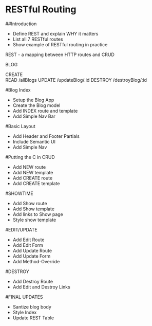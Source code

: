 # RESTful Routing


##Introduction
* Define REST and explain WHY it matters
* List all 7 RESTful routes
* Show example of RESTful routing in practice


REST - a mapping between HTTP routes and CRUD

BLOG


CREATE   
READ     /allBlogs
UPDATE   /updateBlog/:id
DESTROY  /destroyBlog/:id

#Blog Index
* Setup the Blog App
* Create the Blog model
* Add INDEX route and template
* Add Simple Nav Bar

#Basic Layout
* Add Header and Footer Partials
* Include Semantic UI
* Add Simple Nav

#Putting the C in CRUD
* Add NEW route
* Add NEW template
* Add CREATE route
* Add CREATE template


#SHOWTIME
* Add Show route
* Add Show template
* Add links to Show page
* Style show template


#EDIT/UPDATE
* Add Edit Route
* Add Edit Form
* Add Update Route
* Add Update Form
* Add Method-Override

#DESTROY
* Add Destroy Route
* Add Edit and Destroy Links

#FINAL UPDATES
* Santize blog body
* Style Index
* Update REST Table